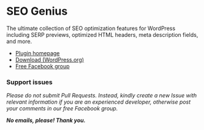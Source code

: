 # SEO Genius

The ultimate collection of SEO optimization features for WordPress including SERP previews, optimized HTML headers, meta description fields, and more.

* [Plugin homepage](https://www.littlebizzy.com/plugins/seo-genius)
* [Download (WordPress.org)](https://wordpress.org/plugins/seo-genius-littlebizzy)
* [Free Facebook group](https://www.facebook.com/groups/littlebizzy/)

### Support issues

*Please do not submit Pull Requests. Instead, kindly create a new Issue with relevant information if you are an experienced developer, otherwise post your comments in our free Facebook group.*

***No emails, please! Thank you.***
